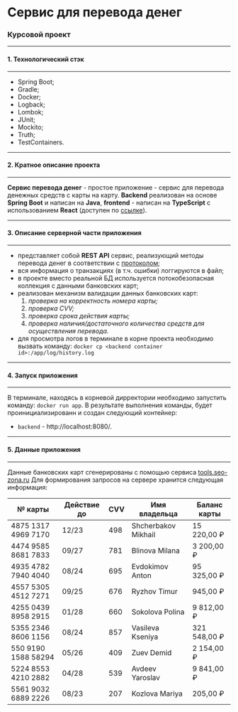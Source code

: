 # Сервис для перевода денег
### Курсовой проект
___

#### 1. Технологический стэк
___
* Spring Boot;
* Gradle;
* Docker;
* Logback;
* Lombok;
* JUnit;
* Mockito;
* Truth;
* TestContainers.
___

#### 2. Кратное описание проекта
___

**Сервис перевода денег** - простое приложение - сервис для перевода денежных средств с карты на карту.
**Backend** реализован на основе **Spring Boot** и написан на **Java**, **frontend** - написан на **TypeScript** с использованием **React** (доступен по [ссылке](https://github.com/serp-ya/card-transfer)).

___
#### 3. Описание серверной части приложения
___

- представляет собой **REST API** сервис, реализующий методы перевода денег в соответствии с [протоколом](https://github.com/netology-code/jd-homeworks/blob/master/diploma/MoneyTransferServiceSpecification.yaml);
- вся информация о транзакциях (в т.ч. ошибки) логгируются в файл;
- в проекте вместо реальной БД используется потокобезопасная коллекция с данными банковских карт;
- реализован механизм валидации данных банковских карт:
  1. *проверка на корректность номера карты;*
  2. *проверка CVV;*
  3. *проверка срока действия карты;*
  4. *проверка наличия/достаточного количества средств для осуществления перевода.*
- для просмотра логов в терминале в корне проекта необходимо вызвать команду: `docker cp <backend container id>:/app/log/history.log`

___
#### 4. Запуск приложения
___
В терминале, находясь в корневой дирректории необходимо запустить команду:
    `docker run app`. 
В результате выполнения команды, будет проинициализированн и создан следующий контейнер:
* `backend` - http://localhost:8080/.

___
#### 5. Данные приложения
___
Данные банковских карт сгенерированы с помощью сервиса [tools.seo-zona.ru](https://tools.seo-zona.ru/credit-card-generator.html)
Для формирования запросов на сервере хранится следующая информация:

| № карты             | Действие до | CVV | Имя владельца        | Баланс карты |
|---------------------|-------------|-----|----------------------|--------------|
| 4875 1317 4969 7170 | 12/23       | 498 | Shcherbakov Mikhail  | 15 220,00 ₽  |
| 4474 9585 8681 7833 | 09/27       | 781 | Blinova Milana       | 3 200,00 ₽   |
| 4935 4782 7940 4040 | 08/24       | 695 | Evdokimov Anton      | 95 325,00 ₽  |
| 4557 5305 4512 7271 | 09/25       | 676 | Ryzhov Timur         | 945,00 ₽     |
| 4255 0439 8958 2915 | 01/28       | 660 | Sokolova Polina      | 9 812,00 ₽   |
| 5355 2346 8606 1156 | 08/24       | 857 | Vasileva Kseniya     | 321 548,00 ₽ |
| 550 9190 1588 58294 | 05/26       | 409 | Zuev Demid           | 2 154,00 ₽   |
| 5224 8553 4210 2882 | 04/28       | 539 | Avdeev Yaroslav      | 9 841,00 ₽   |
| 5561 9032 6889 2226 | 08/23       | 207 | Kozlova Mariya       | 205,00 ₽     |

